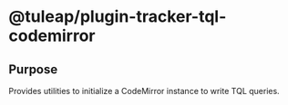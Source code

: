 # @tuleap/plugin-tracker-tql-codemirror

## Purpose

Provides utilities to initialize a CodeMirror instance to write TQL queries.